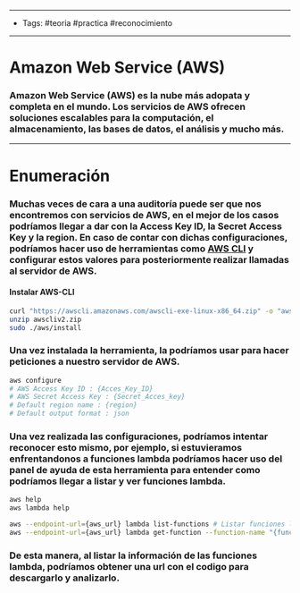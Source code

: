 -----
- Tags: #teoria #practica #reconocimiento 
-----

# Amazon Web Service (AWS)

### **Amazon Web Service (AWS)** es la nube más adopata y completa en el mundo. Los servicios de AWS ofrecen soluciones escalables para la computación, el almacenamiento, las bases de datos, el análisis y mucho más. 

----

# Enumeración 

### Muchas veces de cara a una auditoría puede ser que nos encontremos con servicios de AWS, en el mejor de los casos podríamos llegar a dar con la **Access Key ID**, la **Secret Access Key** y la **region**. En caso de contar con dichas configuraciones, podríamos hacer uso de herramientas como [AWS CLI](https://docs.aws.amazon.com/cli/latest/userguide/getting-started-install.html) y configurar estos valores para posteriormente realizar llamadas al servidor de AWS.

#### Instalar AWS-CLI
```bash
curl "https://awscli.amazonaws.com/awscli-exe-linux-x86_64.zip" -o "awscliv2.zip"
unzip awscliv2.zip
sudo ./aws/install
```

### Una vez instalada la herramienta, la podríamos usar para hacer peticiones a nuestro servidor de AWS.

```bash
aws configure 
# AWS Access Key ID : {Acces_Key_ID}
# AWS Secret Access Key : {Secret_Acces_key}
# Default region name : {region}
# Default output format : json
```

### Una vez realizada las configuraciones, podríamos intentar reconocer esto mismo, por ejemplo, si estuvieramos enfrentandonos a **funciones lambda** podríamos hacer uso del panel de ayuda de esta herramienta para entender como podríamos llegar a listar y ver funciones lambda.

```bash
aws help
aws lambda help 

aws --endpoint-url={aws_url} lambda list-functions # Listar funciones lambda del servidor AWS
aws --endpoint-url={aws_url} lambda get-function --function-name "{function_name}" # Listar información de una determinada función lambda
```

### De esta manera, al listar la información de las funciones lambda, podríamos obtener una url con el codigo para descargarlo y analizarlo. 
